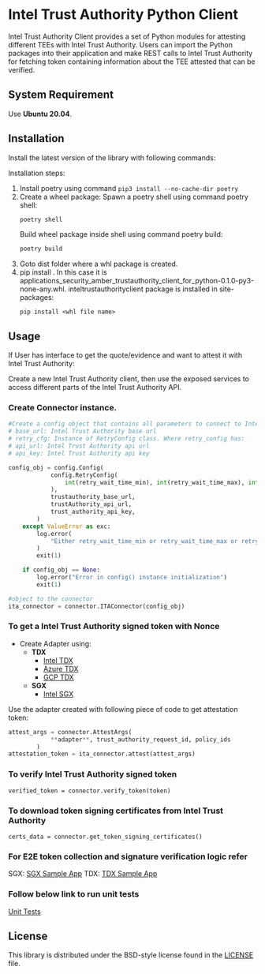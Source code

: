 # Intel Trust Authority Python Client 
Intel Trust Authority Client provides a set of Python modules for attesting different TEEs with Intel Trust Authority. Users can import the Python packages into their application and make REST calls to Intel Trust Authority for fetching token containing information about the TEE attested that can be verified.

## System Requirement

Use <b>Ubuntu 20.04</b>. 

## Installation
 
Install the latest version of the library with following commands:
 
Installation steps:
1) Install poetry using command `pip3 install --no-cache-dir poetry`
2) Create a wheel package:
    Spawn a poetry shell using command poetry shell:
    ```bash
    poetry shell
    ```
    Build wheel package inside shell using command poetry build:
    ```bash
    poetry build
    ```
3) Goto  dist folder where a whl package is created.
4) pip install <whl file name>. In this case it is applications_security_amber_trustauthority_client_for_python-0.1.0-py3-none-any.whl. inteltrustauthorityclient package is installed in site-packages:
    ```
    pip install <whl file name>
    ```

## Usage

If User has interface to get the quote/evidence and want to attest it with Intel Trust Authority:

Create a new Intel Trust Authority client, then use the exposed services to
access different parts of the Intel Trust Authority API.

### Create Connector instance.
```Python
#Create a config object that contains all parameters to connect to Intel Trust Authority and retry if there is 5XX error.
# base_url: Intel Trust Authority base url
# retry_cfg: Instance of RetryConfig class. Where retry_config has:
# api_url: Intel Trust Authority api url
# api_key: Intel Trust Authority api key

config_obj = config.Config(
            config.RetryConfig(
                int(retry_wait_time_min), int(retry_wait_time_max), int(retry_max)
            ),
            trustauthority_base_url,
            trustAuthority_api_url,
            trust_authority_api_key,
        )
    except ValueError as exc:
        log.error(
            "Either retry_wait_time_min or retry_wait_time_max or retry_max is not a valud integer"
        )
        exit(1)

    if config_obj == None:
        log.error("Error in config() instance initialization")
        exit(1)

#object to the connector
ita_connector = connector.ITAConnector(config_obj)
```

### To get a Intel Trust Authority signed token with Nonce

- Create Adapter using:
    - **TDX**
        - [Intel TDX](./inteltrustauthorityclient/src/tdx/intel/README.md)
        - [Azure TDX](./inteltrustauthorityclient/src/tdx/azure/README.md)
        - [GCP TDX](./inteltrustauthorityclient/src/tdx/gcp/README.md)
    - **SGX**
        - [Intel SGX](./inteltrustauthorityclient/src/sgx/intel/README.md)


Use the adapter created with following piece of code to get attestation token:

```Python
attest_args = connector.AttestArgs(
            **adapter**, trust_authority_request_id, policy_ids
        )
attestation_token = ita_connector.attest(attest_args)
```

### To verify Intel Trust Authority signed token
```
verified_token = connector.verify_token(token)
```

### To download token signing certificates from Intel Trust Authority
```
certs_data = connector.get_token_signing_certificates()
```

### For E2E token collection and signature verification logic refer
SGX: [SGX Sample App](./inteltrustauthorityclient/examples/sgx_sample_app/README.md)
TDX: [TDX Sample App](./inteltrustauthorityclient/examples/tdx_sample_app/README.md)


### Follow below link to run unit tests
[Unit Tests](./test/README.md) 

## License

This library is distributed under the BSD-style license found in the [LICENSE](./LICENSE)
file.

